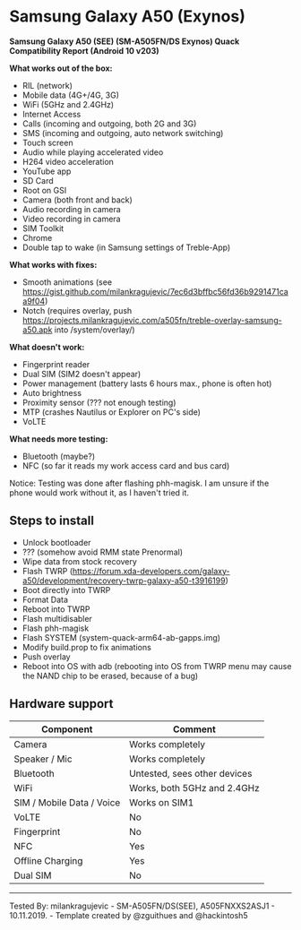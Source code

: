 # Samsung Galaxy A50 (Exynos)

**Samsung Galaxy A50 (SEE) (SM-A505FN/DS Exynos) Quack Compatibility Report (Android 10 v203)**

**What works out of the box:**
- RIL (network)
- Mobile data (4G+/4G, 3G)
- WiFi (5GHz and 2.4GHz)
- Internet Access
- Calls (incoming and outgoing, both 2G and 3G)
- SMS (incoming and outgoing, auto network switching)
- Touch screen
- Audio while playing accelerated video
- H264 video acceleration
- YouTube app
- SD Card
- Root on GSI
- Camera (both front and back)
- Audio recording in camera
- Video recording in camera
- SIM Toolkit
- Chrome
- Double tap to wake (in Samsung settings of Treble-App)

**What works with fixes:**
- Smooth animations (see https://gist.github.com/milankragujevic/7ec6d3bffbc56fd36b9291471caa9f04)
- Notch (requires overlay, push https://projects.milankragujevic.com/a505fn/treble-overlay-samsung-a50.apk into /system/overlay/)

**What doesn't work:**
- Fingerprint reader
- Dual SIM (SIM2 doesn't appear)
- Power management (battery lasts 6 hours max., phone is often hot)
- Auto brightness
- Proximity sensor (??? not enough testing)
- MTP (crashes Nautilus or Explorer on PC's side)
- VoLTE

**What needs more testing:**
- Bluetooth (maybe?)
- NFC (so far it reads my work access card and bus card)

Notice: Testing was done after flashing phh-magisk. I am unsure if the phone would work without it, as I haven't tried it.

## Steps to install

- Unlock bootloader
- ??? (somehow avoid RMM state Prenormal)
- Wipe data from stock recovery
- Flash TWRP (https://forum.xda-developers.com/galaxy-a50/development/recovery-twrp-galaxy-a50-t3916199)
- Boot directly into TWRP
- Format Data
- Reboot into TWRP
- Flash multidisabler
- Flash phh-magisk
- Flash SYSTEM (system-quack-arm64-ab-gapps.img)
- Modify build.prop to fix animations
- Push overlay
- Reboot into OS with adb (rebooting into OS from TWRP menu may cause the NAND chip to be erased, because of a bug)

## Hardware support

| Component                 |      Comment                                              |
|---------------------------|-----------------------------------------------------------|
| Camera                    | Works completely                                          |
| Speaker / Mic             | Works completely                                          |
| Bluetooth                 | Untested, sees other devices                              |
| WiFi                      | Works, both 5GHz and 2.4GHz                               |
| SIM / Mobile Data / Voice | Works on SIM1                                             |
| VoLTE                     | No                                                        |
| Fingerprint               | No                                                        |
| NFC                       | Yes                                                       |
| Offline Charging          | Yes                                                       |
| Dual SIM                  | No                                                        |
---

Tested By: milankragujevic - SM-A505FN/DS(SEE), A505FNXXS2ASJ1 - 10.11.2019. - Template created by @zguithues and @hackintosh5